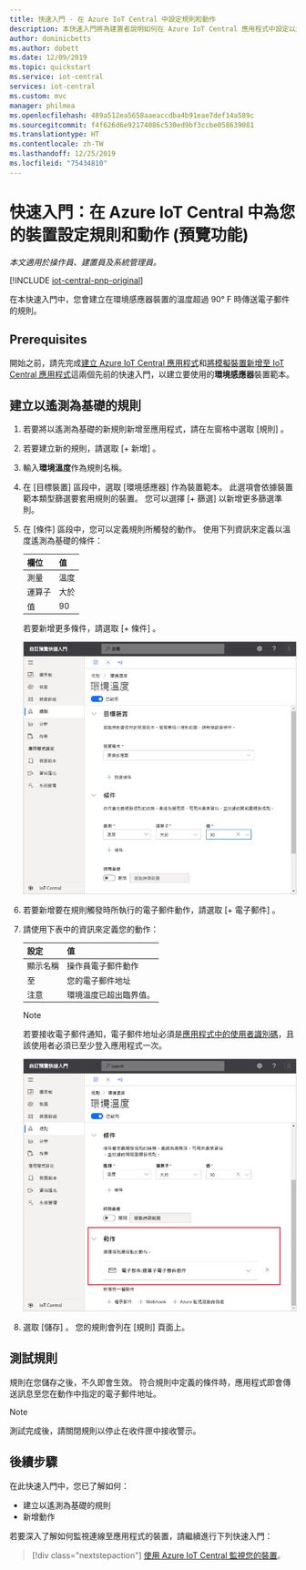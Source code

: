 ```yaml
---
title: 快速入門 - 在 Azure IoT Central 中設定規則和動作
description: 本快速入門將為建置者說明如何在 Azure IoT Central 應用程式中設定以遙測為基礎的規則和動作。
author: dominicbetts
ms.author: dobett
ms.date: 12/09/2019
ms.topic: quickstart
ms.service: iot-central
services: iot-central
ms.custom: mvc
manager: philmea
ms.openlocfilehash: 489a512ea5658aaeaccdba4b91eae7def14a589c
ms.sourcegitcommit: f4f626d6e92174086c530ed9bf3ccbe058639081
ms.translationtype: HT
ms.contentlocale: zh-TW
ms.lasthandoff: 12/25/2019
ms.locfileid: "75434810"
---
```

# <a name="quickstart-configure-rules-and-actions-for-your-device-in-azure-iot-central-preview-features"></a>快速入門：在 Azure IoT Central 中為您的裝置設定規則和動作 (預覽功能)

*本文適用於操作員、建置員及系統管理員。*

[!INCLUDE [iot-central-pnp-original](../../../includes/iot-central-pnp-original-note.md)]

在本快速入門中，您會建立在環境感應器裝置的溫度超過 90&deg; F 時傳送電子郵件的規則。

## <a name="prerequisites"></a>Prerequisites

開始之前，請先完成[建立 Azure IoT Central 應用程式](./quick-deploy-iot-central.md)和[將模擬裝置新增至 IoT Central 應用程式](./quick-create-pnp-device.md)這兩個先前的快速入門，以建立要使用的**環境感應器**裝置範本。

## <a name="create-a-telemetry-based-rule"></a>建立以遙測為基礎的規則

1. 若要將以遙測為基礎的新規則新增至應用程式，請在左窗格中選取 [規則]  。

1. 若要建立新的規則，請選取 [+ 新增]  。

1. 輸入**環境溫度**作為規則名稱。

1. 在 [目標裝置]  區段中，選取 [環境感應器]  作為裝置範本。 此選項會依據裝置範本類型篩選要套用規則的裝置。 您可以選擇 [+ 篩選]  以新增更多篩選準則。

1. 在 [條件]  區段中，您可以定義規則所觸發的動作。 使用下列資訊來定義以溫度遙測為基礎的條件：

    | 欄位                                        | 值                             |
    | -------------------------------------------- | ------------------------------    |
    | 測量                                  | 溫度                       |
    | 運算子                                     | 大於                   |
    | 值                                        | 90                                |

    若要新增更多條件，請選取 [+ 條件]  。

    ![建立規則條件](./media/quick-configure-rules/condition.png)

1. 若要新增要在規則觸發時所執行的電子郵件動作，請選取 [+ 電子郵件]  。

1. 請使用下表中的資訊來定義您的動作：

    | 設定   | 值                                             |
    | --------- | ------------------------------------------------- |
    | 顯示名稱 | 操作員電子郵件動作                          |
    | 至        | 您的電子郵件地址                                |
    | 注意     | 環境溫度已超出臨界值。 |

    > [!NOTE]
    > 若要接收電子郵件通知，電子郵件地址必須是[應用程式中的使用者識別碼](howto-administer.md)，且該使用者必須已至少登入應用程式一次。

    ![建立規則動作](./media/quick-configure-rules/action.png)

1. 選取 [儲存]  。 您的規則會列在 [規則]  頁面上。

## <a name="test-the-rule"></a>測試規則

規則在您儲存之後，不久即會生效。 符合規則中定義的條件時，應用程式即會傳送訊息至您在動作中指定的電子郵件地址。

> [!NOTE]
> 測試完成後，請關閉規則以停止在收件匣中接收警示。

## <a name="next-steps"></a>後續步驟

在此快速入門中，您已了解如何：

* 建立以遙測為基礎的規則
* 新增動作

若要深入了解如何監視連線至應用程式的裝置，請繼續進行下列快速入門：

> [!div class="nextstepaction"]
> [使用 Azure IoT Central 監視您的裝置](quick-monitor-devices.md)。
